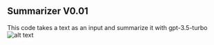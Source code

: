 ## Summarizer V0.01
This code takes a text as an input and summarize it with gpt-3.5-turbo
![alt text](https://ibb.co/CpjW0dn)

